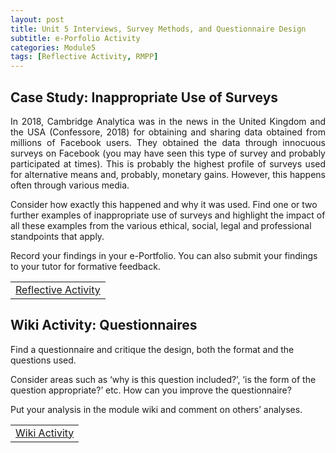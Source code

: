 ```yaml
---
layout: post
title: Unit 5 Interviews, Survey Methods, and Questionnaire Design
subtitle: e-Porfolio Activity
categories: Module5
tags: [Reflective Activity, RMPP]
---
```

<html lang="en">



<body>



<h2>Case Study: Inappropriate Use of Surveys</h2>

<p style="text-align: justify;">In 2018, Cambridge Analytica was in the news in the United Kingdom and the USA (Confessore, 2018) for obtaining and sharing data obtained from millions of Facebook users. They obtained the data through innocuous surveys on Facebook (you may have seen this type of survey and probably participated at times). This is probably the highest profile of surveys used for alternative means and, probably, monetary gains. However, this happens often through various media.

Consider how exactly this happened and why it was used. Find one or two further examples of inappropriate use of surveys and highlight the impact of all these examples from the various ethical, social, legal and professional standpoints that apply.

Record your findings in your e-Portfolio. You can also submit your findings to your tutor for formative feedback.</p>
<table>
    <tr>
       <td> <a href="../../../../artefacts/RMPP-Unit05-e-Portfolio Activity Reflective Activity 2.pdf" target="_blank" class="button large">Reflective Activity</a></td> 
    </tr>
</table>

<h2>Wiki Activity: Questionnaires</h2>

<pp style="text-align: justify;">Find a questionnaire and critique the design, both the format and the questions used.

Consider areas such as ‘why is this question included?’, ‘is the form of the question appropriate?’ etc. How can you improve the questionnaire?

Put your analysis in the module wiki and comment on others’ analyses.</p>
<table>
    <tr>
       <td> <a href="../../../../artefacts/RMPP-Unit05-Wiki Activity.pdf" target="_blank" class="button large">Wiki Activity</a></td> 
    </tr>
</table>
</body>
</html>

